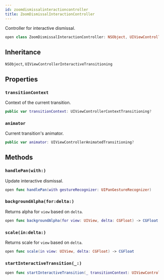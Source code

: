 ```yaml
---
id: zoomdismissalinteractioncontroller 
title: ZoomDismissalInteractionController
--- 
```


Controller for interactive dismissal.

``` swift
open class ZoomDismissalInteractionController: NSObject, UIViewControllerInteractiveTransitioning 
```

## Inheritance

`NSObject`, `UIViewControllerInteractiveTransitioning`

## Properties

### `transitionContext`

Context of the current transition.

``` swift
public var transitionContext: UIViewControllerContextTransitioning?
```

### `animator`

Current transition's animator.

``` swift
public var animator: UIViewControllerAnimatedTransitioning?
```

## Methods

### `handlePan(with:)`

Update interactive dismissal.

``` swift
open func handlePan(with gestureRecognizer: UIPanGestureRecognizer) 
```

### `backgroundAlpha(for:delta:)`

Returns alpha for `view` based on `delta`.

``` swift
open func backgroundAlpha(for view: UIView, delta: CGFloat) -> CGFloat 
```

### `scale(in:delta:)`

Returns scale for `view` based on `delta`.

``` swift
open func scale(in view: UIView, delta: CGFloat) -> CGFloat 
```

### `startInteractiveTransition(_:)`

``` swift
open func startInteractiveTransition(_ transitionContext: UIViewControllerContextTransitioning) 
```

